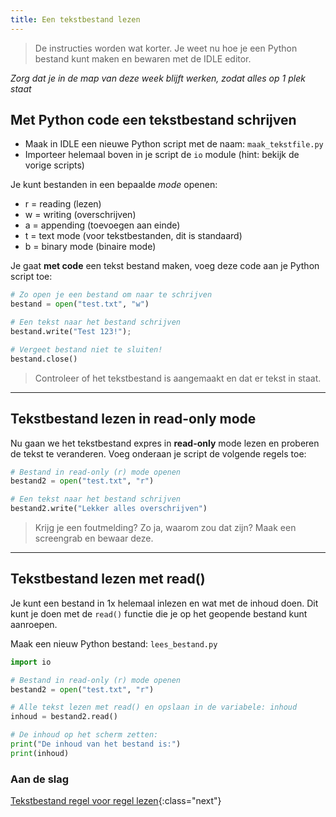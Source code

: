 ```yaml
---
title: Een tekstbestand lezen
---
```


> De instructies worden wat korter.
Je weet nu hoe je een Python bestand kunt maken en bewaren met de IDLE editor. 

*Zorg dat je in de map van deze week blijft werken, zodat alles op 1 plek staat*

## Met Python code een tekstbestand schrijven

- Maak in IDLE een nieuwe Python script met de naam: `maak_tekstfile.py`
- Importeer helemaal boven in je script de `io` module (hint: bekijk de vorige scripts)

Je kunt bestanden in een bepaalde *mode* openen: 
- r = reading (lezen)
- w = writing (overschrijven)
- a = appending (toevoegen aan einde)
- t = text mode (voor tekstbestanden, dit is standaard)
- b = binary mode (binaire mode)

Je gaat **met code** een tekst bestand maken, voeg deze code aan je Python script toe:

```python
# Zo open je een bestand om naar te schrijven 
bestand = open("test.txt", "w")

# Een tekst naar het bestand schrijven
bestand.write("Test 123!");  

# Vergeet bestand niet te sluiten!
bestand.close()
```

> Controleer of het tekstbestand is aangemaakt en dat er tekst in staat.

---

## Tekstbestand lezen in read-only mode
Nu gaan we het tekstbestand expres in **read-only** mode lezen en proberen de tekst te veranderen.
Voeg onderaan je script de volgende regels toe:

```python
# Bestand in read-only (r) mode openen
bestand2 = open("test.txt", "r")

# Een tekst naar het bestand schrijven
bestand2.write("Lekker alles overschrijven")
```

> Krijg je een foutmelding? Zo ja, waarom zou dat zijn? 
> Maak een screengrab en bewaar deze. 

---

## Tekstbestand lezen met read()
Je kunt een bestand in 1x helemaal inlezen en wat met de inhoud doen.
Dit kunt je doen met de `read()` functie die je op het geopende bestand kunt aanroepen.

Maak een nieuw Python bestand: `lees_bestand.py` 

```python
import io

# Bestand in read-only (r) mode openen
bestand2 = open("test.txt", "r")

# Alle tekst lezen met read() en opslaan in de variabele: inhoud
inhoud = bestand2.read()

# De inhoud op het scherm zetten:
print("De inhoud van het bestand is:")
print(inhoud)

```


### Aan de slag
[Tekstbestand regel voor regel lezen](../04-read-lines){:class="next"}


